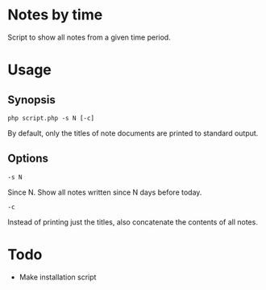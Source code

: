 # Notes by time

Script to show all notes from a given time period.

# Usage

## Synopsis

`php script.php -s N [-c]`

By default, only the titles of note documents are printed to standard output.

## Options

`-s N`

Since N. Show all notes written since N days before today.

`-c`

Instead of printing just the titles, also concatenate the contents of all notes.

# Todo

- Make installation script